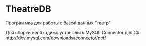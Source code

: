 TheatreDB
=========

Программка для работы с базой данных "театр"

Для сборки необходимо установить MySQL Connector для C#: http://dev.mysql.com/downloads/connector/net/
